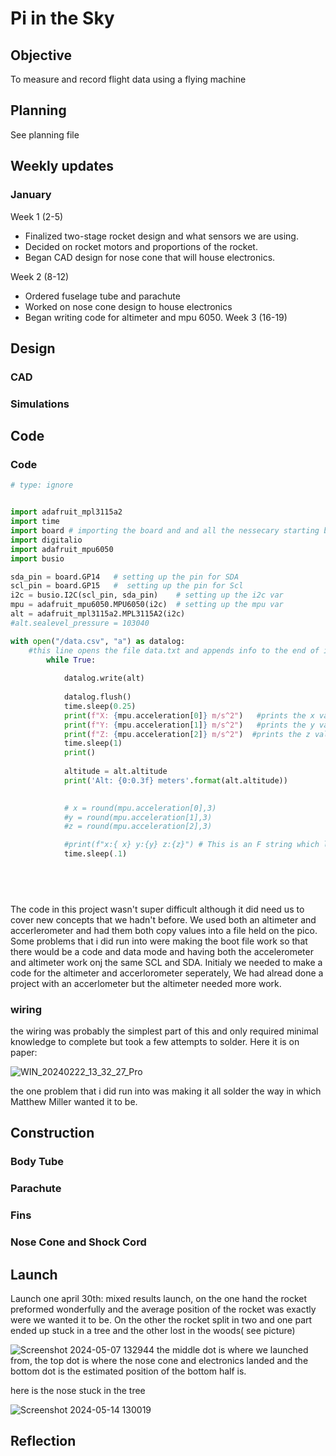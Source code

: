 # Pi in the Sky
## Objective
To measure and record flight data using a flying machine
## Planning
See planning file
## Weekly updates
### January
Week 1 (2-5)
- Finalized two-stage rocket design and what sensors we are using.
- Decided on rocket motors and proportions of the rocket.
- Began CAD design for nose cone that will house electronics.  

Week 2 (8-12)

- Ordered fuselage tube and parachute
- Worked on nose cone design to house electronics
- Began writing code for altimeter and mpu 6050.
Week 3 (16-19)
## Design
### CAD
### Simulations
## Code
### Code
``` python
# type: ignore 


import adafruit_mpl3115a2
import time
import board # importing the board and and all the nessecary starting bits
import digitalio
import adafruit_mpu6050
import busio

sda_pin = board.GP14   # setting up the pin for SDA
scl_pin = board.GP15   #  setting up the pin for Scl
i2c = busio.I2C(scl_pin, sda_pin)    # setting up the i2c var
mpu = adafruit_mpu6050.MPU6050(i2c)  # setting up the mpu var
alt = adafruit_mpl3115a2.MPL3115A2(i2c)
#alt.sealevel_pressure = 103040 

with open("/data.csv", "a") as datalog:
    #this line opens the file data.txt and appends info to the end of it
        while True:
           
            datalog.write(alt)
            
            datalog.flush()
            time.sleep(0.25)
            print(f"X: {mpu.acceleration[0]} m/s^2")   #prints the x values
            print(f"Y: {mpu.acceleration[1]} m/s^2")   #prints the y values
            print(f"Z: {mpu.acceleration[2]} m/s^2")  #prints the z values
            time.sleep(1)
            print()
            
            altitude = alt.altitude
            print('Alt: {0:0.3f} meters'.format(alt.altitude))
        

            # x = round(mpu.acceleration[0],3)
            #y = round(mpu.acceleration[1],3)
            #z = round(mpu.acceleration[2],3)

            #print(f"x:{ x} y:{y} z:{z}") # This is an F string which lets us put a variable that is changing in our serial monitor or in a OLED or LCD
            time.sleep(.1)

  

    

```
The code in this project wasn't super difficult although it did need us to cover new concepts that we hadn't before. We used both an altimeter and accerlerometer and had them both copy values into a file held on the pico. Some problems that i did run into were making the boot file work so that there would be a code and data mode and having both the accelerometer and altimeter work onj the same SCL and SDA. 
Initialy we needed to make a code for the altimeter and accerlorometer seperately, We had alread done a project with an accerlometer but the altimeter needed more work. 

### wiring 
the wiring was probably the simplest  part of this and only required minimal knowledge to complete but took a few attempts to solder. 
Here it is on paper:


![WIN_20240222_13_32_27_Pro](https://github.com/cprocino/PiInTheSky/assets/71406784/fc46c44f-9fdc-4f43-b80d-ba51456fbb50)

the one problem that i did run into was making it all solder the way in which Matthew Miller wanted it to be.

## Construction
### Body Tube
### Parachute
### Fins
### Nose Cone and Shock Cord
## Launch
Launch one april 30th: mixed results launch, on the one hand the rocket preformed wonderfully and the average position of the rocket was exactly were we wanted it to be. On the other the rocket split in two and one part ended up stuck in a tree and the other lost in the woods( see picture) 

![Screenshot 2024-05-07 132944](https://github.com/cprocino/PiInTheSky/assets/71406784/a22ea83e-a512-4837-898e-5f8d7d3cde0d)
the middle dot is where we launched from, the top dot is where the nose cone and electronics landed and the bottom dot is the estimated position of the bottom half is. 

here is the nose stuck in the tree

![Screenshot 2024-05-14 130019](https://github.com/zsiller38/Pi-in-the-Sky-Chris-Zachary/assets/71406784/42faeb18-75a2-4e6f-a125-73a535b3219d)

## Reflection



